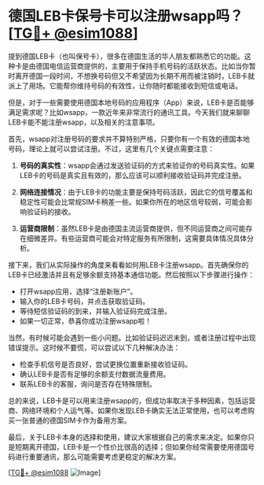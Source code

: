# 德国LEB卡保号卡可以注册wsapp吗？[[TG💪+ @esim1088](https://t.me/s/esim1088)]

提到德国LEB卡（也叫保号卡），很多在德国生活的华人朋友都熟悉它的功能。这种卡是由德国电信运营商提供的，主要用于保持手机号码的活跃状态。比如当你暂时离开德国一段时间，不想换号码但又不希望因为长期不用而被注销时，LEB卡就派上了用场。它能帮你维持号码的有效性，让你随时都能接收到短信或电话。

但是，对于一些需要使用德国本地号码的应用程序（App）来说，LEB卡是否能够满足需求呢？比如wsapp，一款近年来非常流行的通讯工具。今天我们就来聊聊LEB卡能不能注册wsapp，以及相关的注意事项。

首先，wsapp对注册号码的要求并不算特别严格，只要你有一个有效的德国本地号码，理论上就可以尝试注册。不过，这里有几个关键点需要注意：

1. **号码的真实性**：wsapp会通过发送验证码的方式来验证你的号码真实性。如果LEB卡的号码是真实且有效的，那么应该可以顺利接收验证码并完成注册。
   
2. **网络连接情况**：由于LEB卡的功能主要是保持号码活跃，因此它的信号覆盖和稳定性可能会比常规SIM卡稍差一些。如果你所在的地区信号较弱，可能会影响验证码的接收。

3. **运营商限制**：虽然LEB卡是由德国主流运营商提供，但不同运营商之间可能存在细微差异。有些运营商可能会对特定服务有所限制，这需要具体情况具体分析。

接下来，我们从实际操作的角度来看看如何用LEB卡注册wsapp。首先确保你的LEB卡已经激活并且有足够余额支持基本通信功能。然后按照以下步骤进行操作：

- 打开wsapp应用，选择“注册新账户”。
- 输入你的LEB卡号码，并点击获取验证码。
- 等待短信验证码的到来，并输入验证码完成注册。
- 如果一切正常，恭喜你成功注册wsapp啦！

当然，有时候可能会遇到一些小问题。比如验证码迟迟未到，或者注册过程中出现错误提示。这时候不要慌，可以尝试以下几种解决办法：

- 检查手机信号是否良好，尝试更换位置重新接收验证码。
- 确认LEB卡是否有足够的余额支付数据流量费用。
- 联系LEB卡的客服，询问是否存在特殊限制。

总的来说，LEB卡是可以用来注册wsapp的，但成功率取决于多种因素，包括运营商、网络环境和个人运气等。如果你发现LEB卡确实无法正常使用，也可以考虑购买一张普通的德国SIM卡作为备用方案。

最后，关于LEB卡本身的选择和使用，建议大家根据自己的需求来决定。如果你只是短期离开德国，LEB卡是一个性价比很高的选择；但如果你经常需要使用德国号码进行重要通讯，那么可能需要考虑更稳定的解决方案。

[[TG💪+ @esim1088](https://t.me/s/esim1088) ![Image](https://i.postimg.cc/4NQfJmqS/Snipaste-2025-05-13-00-14-12.png)]
